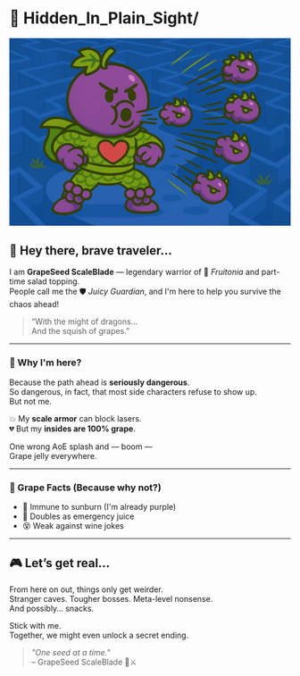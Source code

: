 # 🍇 Hidden_In_Plain_Sight/

![GrapeHero](./GrapeHero.png)

## 🍷 Hey there, brave traveler...

I am **GrapeSeed ScaleBlade** — legendary warrior of 🍇 *Fruitonia* and part-time salad topping.  
People call me the 🛡️ *Juicy Guardian*, and I'm here to help you survive the chaos ahead!

> “With the might of dragons…  
> And the squish of grapes.”

---

### 🧭 Why I'm here?

Because the path ahead is **seriously dangerous**.  
So dangerous, in fact, that most side characters refuse to show up.  
But not me.

💥 My **scale armor** can block lasers.  
💔 But my **insides are 100% grape**.  

One wrong AoE splash and — boom —  
Grape jelly everywhere.

---

### 🍇 Grape Facts (Because why not?)

- 🍷 Immune to sunburn (I'm already purple)
- 🧃 Doubles as emergency juice
- 😵 Weak against wine jokes

---

## 🎮 Let’s get real...

From here on out, things only get weirder.  
Stranger caves. Tougher bosses. Meta-level nonsense.  
And possibly… snacks.

Stick with me.  
Together, we might even unlock a secret ending.

> *"One seed at a time."*  
– GrapeSeed ScaleBlade 🍇⚔️

